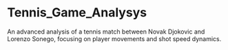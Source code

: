 # Tennis_Game_Analysys
An advanced analysis of a tennis match between Novak Djokovic and Lorenzo Sonego, focusing on player movements and shot speed dynamics.
